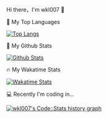 Hi there，I'm wkl007 👋

🎉 My Top Languages

[![Top Langs](https://github-readme-stats.vercel.app/api/top-langs/?username=wkl007&show_icons=true&bg_color=00000000&layout=compact&langs_count=10)](https://github.com/anuraghazra/github-readme-stats)

🌈 My Github Stats

[![Github Stats](https://github-readme-stats.vercel.app/api?username=wkl007&show_icons=true&bg_color=00000000)](https://github.com/anuraghazra/github-readme-stats)

🔥 My Wakatime Stats

[![Wakatime Stats](https://github-readme-stats.vercel.app/api/wakatime?username=wkl007&bg_color=00000000&layout=compact&v=2)](https://wakatime.com/@wkl007)

💻 Recently I'm coding in...

<a href="https://codestats.net/users/wkl007" target="_blank">
  <img src='https://codestats-readme.wegfan.cn/history-graph/wkl007?width=850&height=300&bg_color=rgba(0,0,0,0)&timezone=08:00&history_days=20&max_languages=12&language_colors=["3e4053","f15854","5da5da","faa43a","60bd68","f17cb0","b2912f","00897b","b276b2","ffc0cb","cddc39","7e57c2","bdbdbd"]' alt="wkl007's Code::Stats history graph" />
</a>

